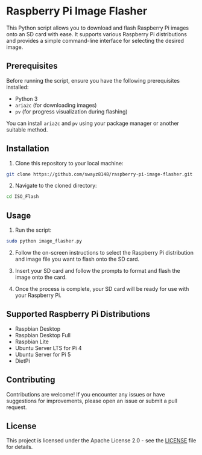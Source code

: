 # Raspberry Pi Image Flasher

This Python script allows you to download and flash Raspberry Pi images onto an SD card with ease. It supports various Raspberry Pi distributions and provides a simple command-line interface for selecting the desired image.

## Prerequisites

Before running the script, ensure you have the following prerequisites installed:

- Python 3
- `aria2c` (for downloading images)
- `pv` (for progress visualization during flashing)

You can install `aria2c` and `pv` using your package manager or another suitable method.

## Installation

1. Clone this repository to your local machine:

```bash
git clone https://github.com/swayz8148/raspberry-pi-image-flasher.git
```

2. Navigate to the cloned directory:
```bash
cd ISO_Flash
```

## Usage

1. Run the script:

```bash
sudo python image_flasher.py
```

2. Follow the on-screen instructions to select the Raspberry Pi distribution and image file you want to flash onto the SD card.

3. Insert your SD card and follow the prompts to format and flash the image onto the card.

4. Once the process is complete, your SD card will be ready for use with your Raspberry Pi.

## Supported Raspberry Pi Distributions

- Raspbian Desktop
- Raspbian Desktop Full
- Raspbian Lite
- Ubuntu Server LTS for Pi 4
- Ubuntu Server for Pi 5
- DietPi

## Contributing

Contributions are welcome! If you encounter any issues or have suggestions for improvements, please open an issue or submit a pull request.

## License

This project is licensed under the Apache License 2.0 - see the [LICENSE](LICENSE) file for details.
